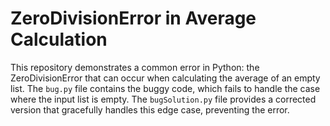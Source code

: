 # ZeroDivisionError in Average Calculation
This repository demonstrates a common error in Python: the ZeroDivisionError that can occur when calculating the average of an empty list.
The `bug.py` file contains the buggy code, which fails to handle the case where the input list is empty.
The `bugSolution.py` file provides a corrected version that gracefully handles this edge case, preventing the error.